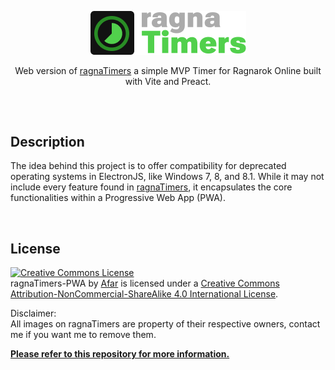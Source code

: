 <p align="center">
  <img src="/public/logo.png">
  <p align="center">Web version of <a href="https://github.com/afar-cmyk/ragnaTimers">ragnaTimers</a> a simple MVP Timer for Ragnarok Online built with Vite and Preact.</p>

##

</br>

## Description

The idea behind this project is to offer compatibility for deprecated operating systems in ElectronJS, like Windows 7, 8, and 8.1. While it may not include every feature found in <a href="https://github.com/afar-cmyk/ragnaTimers">ragnaTimers</a>, it encapsulates the core functionalities within a Progressive Web App (PWA).

</br>

## License

<a rel="license" href="http://creativecommons.org/licenses/by-nc-sa/4.0/"><img alt="Creative Commons License" style="border-width:0" src="https://i.creativecommons.org/l/by-nc-sa/4.0/88x31.png" /></a><br /><span xmlns:dct="http://purl.org/dc/terms/" property="dct:title">ragnaTimers-PWA</span> by <a xmlns:cc="http://creativecommons.org/ns#" href="https://github.com/afar-cmyk/ragnaTimers" property="cc:attributionName" rel="cc:attributionURL">Afar</a> is licensed under a <a rel="license" href="http://creativecommons.org/licenses/by-nc-sa/4.0/">Creative Commons Attribution-NonCommercial-ShareAlike 4.0 International License</a>.

Disclaimer:
</br>
All images on ragnaTimers are property of their respective owners, contact me if you want me to remove them.

<b><a href="https://github.com/afar-cmyk/ragnaTimers">Please refer to this repository for more information.</a></b>
